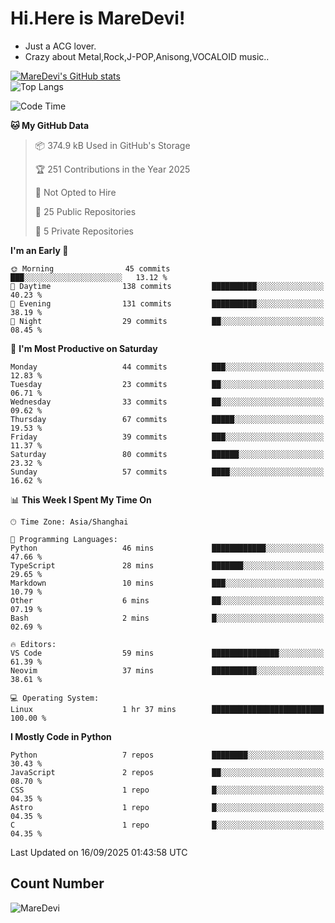 # Hi.Here is MareDevi!

- Just a ACG lover.
- Crazy about Metal,Rock,J-POP,Anisong,VOCALOID music..

[![MareDevi's GitHub stats](https://github-readme-stats.vercel.app/api?username=MareDevi&show_icons=true&theme=algolia)](https://github.com/anuraghazra/github-readme-stats)  
![Top Langs](https://github-readme-stats.vercel.app/api/top-langs/?username=MareDevi&layout=compact&theme=algolia)

<!--START_SECTION:waka-->
![Code Time](http://img.shields.io/badge/Code%20Time-317%20hrs%2036%20mins-blue)

**🐱 My GitHub Data** 

> 📦 374.9 kB Used in GitHub's Storage 
 > 
> 🏆 251 Contributions in the Year 2025
 > 
> 🚫 Not Opted to Hire
 > 
> 📜 25 Public Repositories 
 > 
> 🔑 5 Private Repositories 
 > 
**I'm an Early 🐤** 

```text
🌞 Morning                45 commits          ███░░░░░░░░░░░░░░░░░░░░░░   13.12 % 
🌆 Daytime                138 commits         ██████████░░░░░░░░░░░░░░░   40.23 % 
🌃 Evening                131 commits         ██████████░░░░░░░░░░░░░░░   38.19 % 
🌙 Night                  29 commits          ██░░░░░░░░░░░░░░░░░░░░░░░   08.45 % 
```
📅 **I'm Most Productive on Saturday** 

```text
Monday                   44 commits          ███░░░░░░░░░░░░░░░░░░░░░░   12.83 % 
Tuesday                  23 commits          ██░░░░░░░░░░░░░░░░░░░░░░░   06.71 % 
Wednesday                33 commits          ██░░░░░░░░░░░░░░░░░░░░░░░   09.62 % 
Thursday                 67 commits          █████░░░░░░░░░░░░░░░░░░░░   19.53 % 
Friday                   39 commits          ███░░░░░░░░░░░░░░░░░░░░░░   11.37 % 
Saturday                 80 commits          ██████░░░░░░░░░░░░░░░░░░░   23.32 % 
Sunday                   57 commits          ████░░░░░░░░░░░░░░░░░░░░░   16.62 % 
```


📊 **This Week I Spent My Time On** 

```text
🕑︎ Time Zone: Asia/Shanghai

💬 Programming Languages: 
Python                   46 mins             ████████████░░░░░░░░░░░░░   47.66 % 
TypeScript               28 mins             ███████░░░░░░░░░░░░░░░░░░   29.65 % 
Markdown                 10 mins             ███░░░░░░░░░░░░░░░░░░░░░░   10.79 % 
Other                    6 mins              ██░░░░░░░░░░░░░░░░░░░░░░░   07.19 % 
Bash                     2 mins              █░░░░░░░░░░░░░░░░░░░░░░░░   02.69 % 

🔥 Editors: 
VS Code                  59 mins             ███████████████░░░░░░░░░░   61.39 % 
Neovim                   37 mins             ██████████░░░░░░░░░░░░░░░   38.61 % 

💻 Operating System: 
Linux                    1 hr 37 mins        █████████████████████████   100.00 % 
```

**I Mostly Code in Python** 

```text
Python                   7 repos             ████████░░░░░░░░░░░░░░░░░   30.43 % 
JavaScript               2 repos             ██░░░░░░░░░░░░░░░░░░░░░░░   08.70 % 
CSS                      1 repo              █░░░░░░░░░░░░░░░░░░░░░░░░   04.35 % 
Astro                    1 repo              █░░░░░░░░░░░░░░░░░░░░░░░░   04.35 % 
C                        1 repo              █░░░░░░░░░░░░░░░░░░░░░░░░   04.35 % 
```




 Last Updated on 16/09/2025 01:43:58 UTC
<!--END_SECTION:waka-->

## Count Number
![MareDevi](https://count.getloli.com/get/@maredevi?theme=moebooru-h)  

<!---
MareDevi/MareDevi is a ✨ special ✨ repository because its `README.md` (this file) appears on your GitHub profile.
You can click the Preview link to take a look at your changes.
--->
